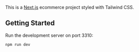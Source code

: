 This is a [Next.js](https://nextjs.org/) ecommerce project styled with Tailwind CSS.

## Getting Started

Run the development server on port 3310:

```bash
npm run dev
```
